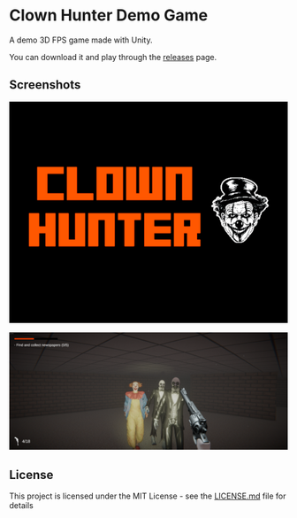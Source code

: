 # Clown Hunter Demo Game

A demo 3D FPS game made with Unity.

You can download it and play through the [releases](https://github.com/juliocesarscheidt/clown-hunter/releases) page.

## Screenshots

![menu](./Images/Cover.png)

![in game](./Images/In-Game-001.png)

## License

This project is licensed under the MIT License - see the [LICENSE.md](LICENSE.md) file for details
